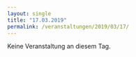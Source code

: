 ```yaml
---
layout: single
title: "17.03.2019"
permalink: /veranstaltungen/2019/03/17/
---
```


Keine Veranstaltung an diesem Tag.
